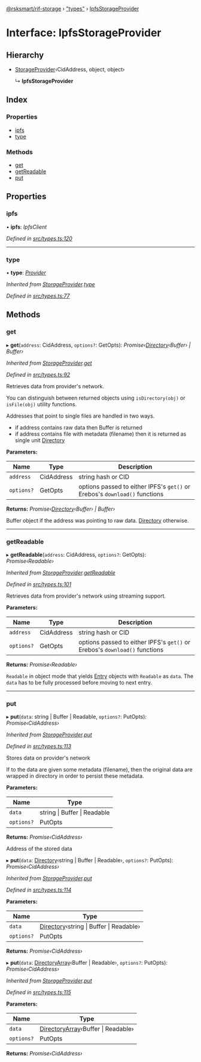 [@rsksmart/rif-storage](../README.md) › ["types"](../modules/_types_.md) › [IpfsStorageProvider](_types_.ipfsstorageprovider.md)

# Interface: IpfsStorageProvider

## Hierarchy

* [StorageProvider](_types_.storageprovider.md)‹CidAddress, object, object›

  ↳ **IpfsStorageProvider**

## Index

### Properties

* [ipfs](_types_.ipfsstorageprovider.md#ipfs)
* [type](_types_.ipfsstorageprovider.md#type)

### Methods

* [get](_types_.ipfsstorageprovider.md#get)
* [getReadable](_types_.ipfsstorageprovider.md#getreadable)
* [put](_types_.ipfsstorageprovider.md#put)

## Properties

###  ipfs

• **ipfs**: *IpfsClient*

*Defined in [src/types.ts:120](https://github.com/rsksmart/rds-libjs/blob/5474bd0/src/types.ts#L120)*

___

###  type

• **type**: *[Provider](../enums/_types_.provider.md)*

*Inherited from [StorageProvider](_types_.storageprovider.md).[type](_types_.storageprovider.md#type)*

*Defined in [src/types.ts:77](https://github.com/rsksmart/rds-libjs/blob/5474bd0/src/types.ts#L77)*

## Methods

###  get

▸ **get**(`address`: CidAddress, `options?`: GetOpts): *Promise‹[Directory](../modules/_types_.md#directory)‹Buffer› | Buffer›*

*Inherited from [StorageProvider](_types_.storageprovider.md).[get](_types_.storageprovider.md#get)*

*Defined in [src/types.ts:92](https://github.com/rsksmart/rds-libjs/blob/5474bd0/src/types.ts#L92)*

Retrieves data from provider's network.

You can distinguish between returned objects using `isDirectory(obj)` or `isFile(obj)` utility functions.

Addresses that point to single files are handled in two ways.
 - if address contains raw data then Buffer is returned
 - if address contains file with metadata (filename) then it is returned as single unit [Directory](../modules/_types_.md#directory)

**Parameters:**

Name | Type | Description |
------ | ------ | ------ |
`address` | CidAddress | string hash or CID |
`options?` | GetOpts | options passed to either IPFS's `get()` or Erebos's `download()` functions |

**Returns:** *Promise‹[Directory](../modules/_types_.md#directory)‹Buffer› | Buffer›*

Buffer object if the address was pointing to raw data. [Directory](../modules/_types_.md#directory) otherwise.

___

###  getReadable

▸ **getReadable**(`address`: CidAddress, `options?`: GetOpts): *Promise‹Readable›*

*Inherited from [StorageProvider](_types_.storageprovider.md).[getReadable](_types_.storageprovider.md#getreadable)*

*Defined in [src/types.ts:101](https://github.com/rsksmart/rds-libjs/blob/5474bd0/src/types.ts#L101)*

Retrieves data from provider's network using streaming support.

**Parameters:**

Name | Type | Description |
------ | ------ | ------ |
`address` | CidAddress | string hash or CID |
`options?` | GetOpts | options passed to either IPFS's `get()` or Erebos's `download()` functions |

**Returns:** *Promise‹Readable›*

`Readable` in object mode that yields [Entry](../modules/_types_.md#entry) objects with `Readable` as `data`. The `data` has to be fully processed before moving to next entry.

___

###  put

▸ **put**(`data`: string | Buffer | Readable, `options?`: PutOpts): *Promise‹CidAddress›*

*Inherited from [StorageProvider](_types_.storageprovider.md).[put](_types_.storageprovider.md#put)*

*Defined in [src/types.ts:113](https://github.com/rsksmart/rds-libjs/blob/5474bd0/src/types.ts#L113)*

Stores data on provider's network

If to the data are given some metadata (filename), then the original data are wrapped in directory
in order to persist these metadata.

**Parameters:**

Name | Type |
------ | ------ |
`data` | string &#124; Buffer &#124; Readable |
`options?` | PutOpts |

**Returns:** *Promise‹CidAddress›*

Address of the stored data

▸ **put**(`data`: [Directory](../modules/_types_.md#directory)‹string | Buffer | Readable›, `options?`: PutOpts): *Promise‹CidAddress›*

*Inherited from [StorageProvider](_types_.storageprovider.md).[put](_types_.storageprovider.md#put)*

*Defined in [src/types.ts:114](https://github.com/rsksmart/rds-libjs/blob/5474bd0/src/types.ts#L114)*

**Parameters:**

Name | Type |
------ | ------ |
`data` | [Directory](../modules/_types_.md#directory)‹string &#124; Buffer &#124; Readable› |
`options?` | PutOpts |

**Returns:** *Promise‹CidAddress›*

▸ **put**(`data`: [DirectoryArray](../modules/_types_.md#directoryarray)‹Buffer | Readable›, `options?`: PutOpts): *Promise‹CidAddress›*

*Inherited from [StorageProvider](_types_.storageprovider.md).[put](_types_.storageprovider.md#put)*

*Defined in [src/types.ts:115](https://github.com/rsksmart/rds-libjs/blob/5474bd0/src/types.ts#L115)*

**Parameters:**

Name | Type |
------ | ------ |
`data` | [DirectoryArray](../modules/_types_.md#directoryarray)‹Buffer &#124; Readable› |
`options?` | PutOpts |

**Returns:** *Promise‹CidAddress›*
